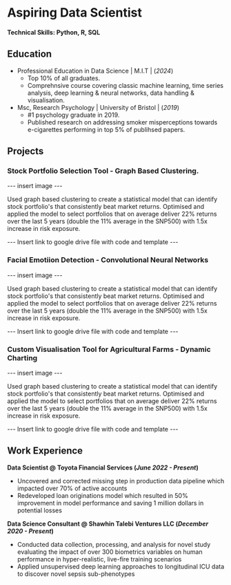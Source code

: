 # Aspiring Data Scientist

#### Technical Skills: Python, R, SQL

## Education
- Professional Education in Data Science | M.I.T | (_2024_)
    - Top 10% of all graduates.
    - Comprehnsive course covering classic machine learning, time series analysis, deep learning & neural networks, data handling & visualisation. 
- Msc, Research Psychology | University of Bristol | (_2019_)
    - #1 psychology graduate in 2019.
    - Published research on addressing smoker misperceptions towards e-cigarettes performing in top 5% of publihsed papers.     		
 			        		

## Projects
### Stock Portfolio Selection Tool - Graph Based Clustering.

--- insert image ---

Used graph based clustering to create a statistical model that can identify stock portfolio's that consistently beat market returns. Optimised and applied the model to select portfolios that on average deliver 22% returns over the last 5 years (double the 11% average in the SNP500) with 1.5x increase in risk exposure. 

--- Insert link to google drive file with code and template ---

### Facial Emotiion Detection - Convolutional Neural Networks

--- insert image ---

Used graph based clustering to create a statistical model that can identify stock portfolio's that consistently beat market returns. Optimised and applied the model to select portfolios that on average deliver 22% returns over the last 5 years (double the 11% average in the SNP500) with 1.5x increase in risk exposure. 

--- Insert link to google drive file with code and template ---

### Custom Visualisation Tool for Agricultural Farms - Dynamic Charting

--- insert image ---

Used graph based clustering to create a statistical model that can identify stock portfolio's that consistently beat market returns. Optimised and applied the model to select portfolios that on average deliver 22% returns over the last 5 years (double the 11% average in the SNP500) with 1.5x increase in risk exposure. 

--- Insert link to google drive file with code and template ---

## Work Experience
**Data Scientist @ Toyota Financial Services (_June 2022 - Present_)**
- Uncovered and corrected missing step in production data pipeline which impacted over 70% of active accounts
- Redeveloped loan originations model which resulted in 50% improvement in model performance and saving 1 million dollars in potential losses

**Data Science Consultant @ Shawhin Talebi Ventures LLC (_December 2020 - Present_)**
- Conducted data collection, processing, and analysis for novel study evaluating the impact of over 300 biometrics variables on human performance in hyper-realistic, live-fire training scenarios
- Applied unsupervised deep learning approaches to longitudinal ICU data to discover novel sepsis sub-phenotypes

